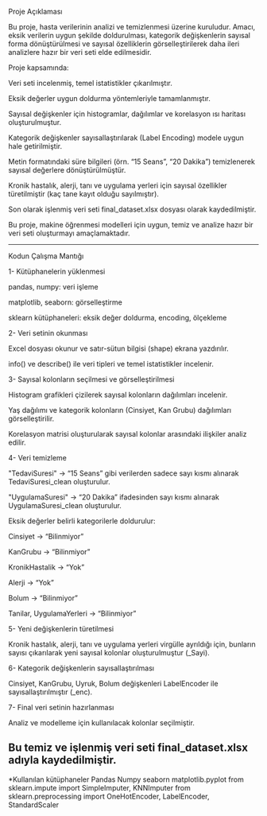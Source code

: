 Proje Açıklaması

Bu proje, hasta verilerinin analizi ve temizlenmesi üzerine kuruludur. Amacı, eksik verilerin uygun şekilde doldurulması, kategorik değişkenlerin sayısal forma dönüştürülmesi ve sayısal özelliklerin görselleştirilerek
daha ileri analizlere hazır bir veri seti elde edilmesidir.

Proje kapsamında:

Veri seti incelenmiş, temel istatistikler çıkarılmıştır.

Eksik değerler uygun doldurma yöntemleriyle tamamlanmıştır.

Sayısal değişkenler için histogramlar, dağılımlar ve korelasyon ısı haritası oluşturulmuştur.

Kategorik değişkenler sayısallaştırılarak (Label Encoding) modele uygun hale getirilmiştir.

Metin formatındaki süre bilgileri (örn. “15 Seans”, “20 Dakika”) temizlenerek sayısal değerlere dönüştürülmüştür.

Kronik hastalık, alerji, tanı ve uygulama yerleri için sayısal özellikler türetilmiştir (kaç tane kayıt olduğu sayılmıştır).

Son olarak işlenmiş veri seti final_dataset.xlsx dosyası olarak kaydedilmiştir.

Bu proje, makine öğrenmesi modelleri için uygun, temiz ve analize hazır bir veri seti oluşturmayı amaçlamaktadır.

-------------------------------------------------------------------------------------------------------------------------------------------------------------------------------------------------------------------------
Kodun Çalışma Mantığı 

1- Kütüphanelerin yüklenmesi

pandas, numpy: veri işleme

matplotlib, seaborn: görselleştirme

sklearn kütüphaneleri: eksik değer doldurma, encoding, ölçekleme

2- Veri setinin okunması

Excel dosyası okunur ve satır-sütun bilgisi (shape) ekrana yazdırılır.

info() ve describe() ile veri tipleri ve temel istatistikler incelenir.

3- Sayısal kolonların seçilmesi ve görselleştirilmesi

Histogram grafikleri çizilerek sayısal kolonların dağılımları incelenir.

Yaş dağılımı ve kategorik kolonların (Cinsiyet, Kan Grubu) dağılımları görselleştirilir.

Korelasyon matrisi oluşturularak sayısal kolonlar arasındaki ilişkiler analiz edilir.

4- Veri temizleme

"TedaviSuresi" → “15 Seans” gibi verilerden sadece sayı kısmı alınarak TedaviSuresi_clean oluşturulur.

"UygulamaSuresi" → “20 Dakika” ifadesinden sayı kısmı alınarak UygulamaSuresi_clean oluşturulur.

Eksik değerler belirli kategorilerle doldurulur:

Cinsiyet → “Bilinmiyor”

KanGrubu → “Bilinmiyor”

KronikHastalik → “Yok”

Alerji → “Yok”

Bolum → “Bilinmiyor”

Tanilar, UygulamaYerleri → “Bilinmiyor”

5- Yeni değişkenlerin türetilmesi

Kronik hastalık, alerji, tanı ve uygulama yerleri virgülle ayrıldığı için, bunların sayısı çıkarılarak yeni sayısal kolonlar oluşturulmuştur (_Sayi).

6- Kategorik değişkenlerin sayısallaştırılması

Cinsiyet, KanGrubu, Uyruk, Bolum değişkenleri LabelEncoder ile sayısallaştırılmıştır (_enc).

7- Final veri setinin hazırlanması

Analiz ve modelleme için kullanılacak kolonlar seçilmiştir.

Bu temiz ve işlenmiş veri seti final_dataset.xlsx adıyla kaydedilmiştir.
--------------------------------------------------------------------------------------------------------------------------------------------------------------------
*Kullanılan kütüphaneler 
Pandas
Numpy
seaborn
matplotlib.pyplot
from sklearn.impute import SimpleImputer, KNNImputer
from sklearn.preprocessing import OneHotEncoder, LabelEncoder, StandardScaler


